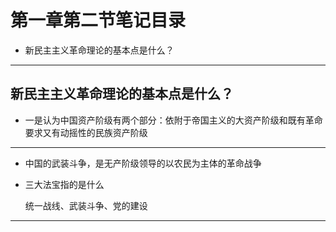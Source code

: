 # 第一章第二节笔记目录

- 新民主主义革命理论的基本点是什么？

-------------------

## 新民主主义革命理论的基本点是什么？

- 一是认为中国资产阶级有两个部分：依附于帝国主义的大资产阶级和既有革命要求又有动摇性的民族资产阶级

-------------------

- 中国的武装斗争，是无产阶级领导的以农民为主体的革命战争

- 三大法宝指的是什么

    统一战线、武装斗争、党的建设

-------------------